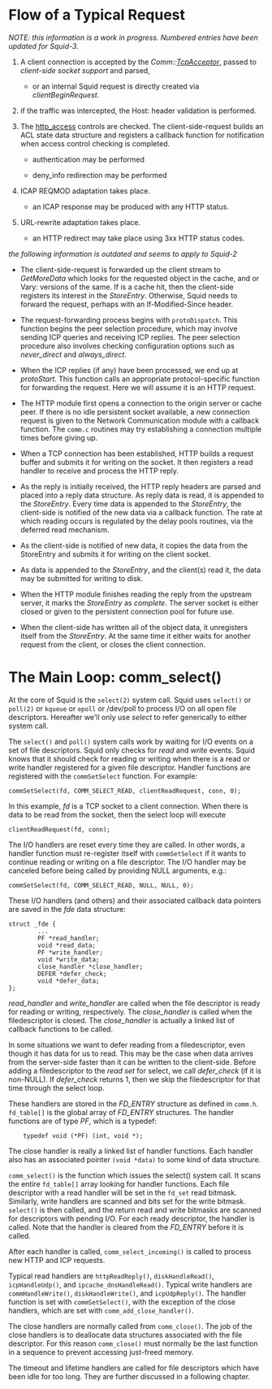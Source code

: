 # Flow of a Typical Request

*NOTE: this information is a work in progress. Numbered entries have
been updated for Squid-3.*

1.  A client connection is accepted by the
    *Comm::[TcpAcceptor](https://wiki.squid-cache.org/ProgrammingGuide/RequestFlow/TcpAcceptor#)*,
    passed to *client-side socket support* and parsed,
    
      - or an internal Squid request is directly created via
        *clientBeginRequest*.

2.  if the traffic was intercepted, the Host: header validation is
    performed.

3.  The
    [http\_access](http://www.squid-cache.org/Doc/config/http_access#)
    controls are checked. The client-side-request builds an ACL state
    data structure and registers a callback function for notification
    when access control checking is completed.
    
      - authentication may be performed
    
      - deny\_info redirection may be performed

4.  ICAP REQMOD adaptation takes place.
    
      - an ICAP response may be produced with any HTTP status.

5.  URL-rewrite adaptation takes place.
    
      - an HTTP redirect may take place using 3xx HTTP status codes.

*the following information is outdated and seems to apply to Squid-2*

  - The client-side-request is forwarded up the client stream to
    *GetMoreData* which looks for the requested object in the cache, and
    or Vary: versions of the same. If is a cache hit, then the
    client-side registers its interest in the *StoreEntry*. Otherwise,
    Squid needs to forward the request, perhaps with an
    If-Modified-Since header.

  - The request-forwarding process begins with `protoDispatch`. This
    function begins the peer selection procedure, which may involve
    sending ICP queries and receiving ICP replies. The peer selection
    procedure also involves checking configuration options such as
    *never\_direct* and *always\_direct*.

  - When the ICP replies (if any) have been processed, we end up at
    *protoStart*. This function calls an appropriate protocol-specific
    function for forwarding the request. Here we will assume it is an
    HTTP request.

  - The HTTP module first opens a connection to the origin server or
    cache peer. If there is no idle persistent socket available, a new
    connection request is given to the Network Communication module with
    a callback function. The `comm.c` routines may try establishing a
    connection multiple times before giving up.

  - When a TCP connection has been established, HTTP builds a request
    buffer and submits it for writing on the socket. It then registers a
    read handler to receive and process the HTTP reply.

  - As the reply is initially received, the HTTP reply headers are
    parsed and placed into a reply data structure. As reply data is
    read, it is appended to the *StoreEntry*. Every time data is
    appended to the *StoreEntry*, the client-side is notified of the new
    data via a callback function. The rate at which reading occurs is
    regulated by the delay pools routines, via the deferred read
    mechanism.

  - As the client-side is notified of new data, it copies the data from
    the StoreEntry and submits it for writing on the client socket.

  - As data is appended to the *StoreEntry*, and the client(s) read it,
    the data may be submitted for writing to disk.

  - When the HTTP module finishes reading the reply from the upstream
    server, it marks the *StoreEntry* as *complete*. The server socket
    is either closed or given to the persistent connection pool for
    future use.

  - When the client-side has written all of the object data, it
    unregisters itself from the *StoreEntry*. At the same time it either
    waits for another request from the client, or closes the client
    connection.

# The Main Loop: comm\_select()

At the core of Squid is the `select(2)` system call. Squid uses
`select()` or `poll(2)` or `kqueue` or `epoll` or /dev/poll to process
I/O on all open file descriptors. Hereafter we'll only use *select* to
refer generically to either system call.

The `select()` and `poll()` system calls work by waiting for I/O events
on a set of file descriptors. Squid only checks for *read* and *write*
events. Squid knows that it should check for reading or writing when
there is a read or write handler registered for a given file descriptor.
Handler functions are registered with the `commSetSelect` function. For
example:

    commSetSelect(fd, COMM_SELECT_READ, clientReadRequest, conn, 0);

In this example, *fd* is a TCP socket to a client connection. When there
is data to be read from the socket, then the select loop will execute

    clientReadRequest(fd, conn);

The I/O handlers are reset every time they are called. In other words, a
handler function must re-register itself with `commSetSelect` if it
wants to continue reading or writing on a file descriptor. The I/O
handler may be canceled before being called by providing NULL arguments,
e.g.:

    commSetSelect(fd, COMM_SELECT_READ, NULL, NULL, 0);

These I/O handlers (and others) and their associated callback data
pointers are saved in the *fde* data structure:

    struct _fde {
            ...
            PF *read_handler;
            void *read_data;
            PF *write_handler;
            void *write_data;
            close_handler *close_handler;
            DEFER *defer_check;
            void *defer_data;
    };

*read\_handler* and *write\_handler* are called when the file descriptor
is ready for reading or writing, respectively. The *close\_handler* is
called when the filedescriptor is closed. The *close\_handler* is
actually a linked list of callback functions to be called.

In some situations we want to defer reading from a filedescriptor, even
though it has data for us to read. This may be the case when data
arrives from the server-side faster than it can be written to the
client-side. Before adding a filedescriptor to the *read set* for
select, we call *defer\_check* (if it is non-NULL). If *defer\_check*
returns 1, then we skip the filedescriptor for that time through the
select loop.

These handlers are stored in the *FD\_ENTRY* structure as defined in
`comm.h`. `fd_table[]` is the global array of *FD\_ENTRY* structures.
The handler functions are of type *PF*, which is a typedef:

``` 
    typedef void (*PF) (int, void *);
```

The close handler is really a linked list of handler functions. Each
handler also has an associated pointer `(void *data)` to some kind of
data structure.

`comm_select()` is the function which issues the select() system call.
It scans the entire `fd_table[]` array looking for handler functions.
Each file descriptor with a read handler will be set in the `fd_set`
read bitmask. Similarly, write handlers are scanned and bits set for the
write bitmask. `select()` is then called, and the return read and write
bitmasks are scanned for descriptors with pending I/O. For each ready
descriptor, the handler is called. Note that the handler is cleared from
the *FD\_ENTRY* before it is called.

After each handler is called, `comm_select_incoming()` is called to
process new HTTP and ICP requests.

Typical read handlers are `httpReadReply()`, `diskHandleRead()`,
`icpHandleUdp()`, and `ipcache_dnsHandleRead()`. Typical write handlers
are `commHandleWrite()`, `diskHandleWrite()`, and `icpUdpReply()`. The
handler function is set with `commSetSelect()`, with the exception of
the close handlers, which are set with `comm_add_close_handler()`.

The close handlers are normally called from `comm_close()`. The job of
the close handlers is to deallocate data structures associated with the
file descriptor. For this reason `comm_close()` must normally be the
last function in a sequence to prevent accessing just-freed memory.

The timeout and lifetime handlers are called for file descriptors which
have been idle for too long. They are further discussed in a following
chapter.
